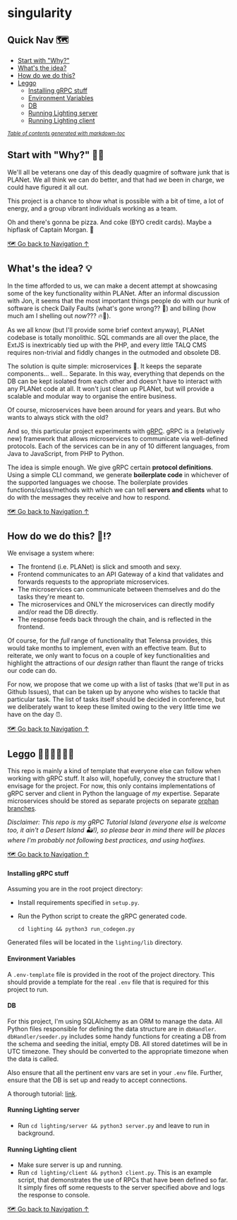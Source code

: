 # singularity

<a name="nav"></a>
## Quick Nav 🗺
- [Start with "Why?"‍](#why)
- [What's the idea?](#what)
- [How do we do this?](#how)
- [Leggo️](#leggo)
    + [Installing gRPC stuff](#installing-grpc-stuff)
    + [Environment Variables](#environment-variables)
    + [DB](#db)
    + [Running Lighting server](#running-lighting-server)
    + [Running Lighting client](#running-lighting-client)

<small><i><a href='http://ecotrust-canada.github.io/markdown-toc/'>Table of contents generated with markdown-toc</a></i></small>

## <a name="why"></a> Start with "Why?" 🤷🏽‍

We'll all be veterans one day of this deadly quagmire of software junk that is PLANet. We all think we can do better, and that had _we_ been in charge, we could have figured it all out.

This project is a chance to show what is possible with a bit of time, a lot of energy, and a group vibrant individuals working as a team. 

Oh and there's gonna be pizza. And coke (BYO credit cards). Maybe a hipflask of Captain Morgan. 👀

[🗺 Go back to Navigation &uarr;‍](#nav)

## <a name="what"></a> What's the idea? 💡
In the time afforded to us, we can make a decent attempt at showcasing some of the key functionality within PLANet. After an informal discussion with Jon, it seems that the most important things people do with our hunk of software is check Daily Faults (what's gone wrong?? 🤢) and billing (how much am I shelling out _now_??? 🔥💸). 

As we all know (but I'll provide some brief context anyway), PLANet codebase is totally monolithic. SQL commands are all over the place, the ExtJS is inextricably tied up with the PHP, and every little TALQ CMS requires non-trivial and fiddly changes in the outmoded and obsolete DB.
 
The solution is quite simple: microservices 🎉. It keeps the separate components... well... Separate. In this way, everything that depends on the DB can be kept isolated from each other and doesn't have to interact with any PLANet code at all. It won't just clean up PLANet, but will provide a scalable and modular way to organise the entire business. 

Of course, microservices have been around for years and years. But who wants to always stick with the old? 

And so, this particular project experiments with [gRPC](https://grpc.io). gRPC is a (relatively new) framework that allows microservices to communicate via well-defined protocols. Each of the services can be in any of 10 different languages, from Java to JavaScript, from PHP to Python. 

The idea is simple enough. We give gRPC certain **protocol definitions**. Using a simple CLI command, we generate **boilerplate code** in whichever of the supported languages we choose. The boilerplate provides functions/class/methods with which we can tell **servers and clients** what to do with the messages they receive and how to respond.

[🗺 Go back to Navigation &uarr;‍](#nav)

<a name="how"></a>
## How do we do this? 🧐⁉️
We envisage a system where:
* The frontend (i.e. PLANet) is slick and smooth and sexy.
* Frontend communicates to an API Gateway of a kind that validates and forwards requests to the appropriate microservices.
* The microservices can communicate between themselves and do the tasks they're meant to.
* The microservices and ONLY the microservices can directly modify and/or read the DB directly.
* The response feeds back through the chain, and is reflected in the frontend.

Of course, for the _full_ range of functionality that Telensa provides, this would take months to implement, even with an effective team. But to reiterate, we only want to focus on a couple of key functionalities and highlight the attractions of our _design_ rather than flaunt the range of tricks our code can do.

For now, we propose that we come up with a list of tasks (that we'll put in as Github Issues), that can be taken up by anyone who wishes to tackle that particular task. The list of tasks itself should be decided in conference, but we deliberately want to keep these limited owing to the very little time we have on the day ⏰.

[🗺 Go back to Navigation &uarr;‍](#nav)

<a name="leggo"></a>
## Leggo 🏃🏽‍♂️🏃🏽‍♀️
This repo is mainly a kind of template that everyone else can follow when working with gRPC stuff. It also will, hopefully, convey the structure that I envisage for the project. For now, this only contains implementations of gRPC server and client in Python the language of _my_ expertise. Separate microservices should be stored as separate projects on separate [orphan branches](https://stackoverflow.com/questions/14679614/whats-the-best-practice-for-putting-multiple-projects-in-a-git-repository).

_Disclaimer: This repo is my gRPC Tutorial Island (everyone else is welcome too, it ain't a Desert Island 🏜!), so please bear in mind there will be places where I'm probably not following best practices, and using hotfixes._

[🗺 Go back to Navigation &uarr;‍](#nav)

<a name="installing-grpc-stuff"></a>
#### Installing gRPC stuff
Assuming you are in the root project directory:

* Install requirements specified in `setup.py`.

* Run the Python script to create the gRPC generated code.

    ```
    cd lighting && python3 run_codegen.py
    ```
    
Generated files will be located in the `lighting/lib` directory.
  
<a name="environment-variables"></a>
#### Environment Variables
A `.env-template` file is provided in the root of the project directory. This should provide a template for the real `.env` file that is required for this project to run.

<a name="db"></a>
#### DB
For this project, I'm using SQLAlchemy as an ORM to manage the data. All Python files responsible for defining the data structure are in `dbHandler`. `dbHandler/seeder.py` includes some handy functions for creating a DB from the schema and seeding the initial, empty DB. All stored datetimes will be in UTC timezone. They should be converted to the appropriate timezone when the data is called.

Also ensure that all the pertinent env vars are set in your `.env` file. Further, ensure that the DB is set up and ready to accept connections.

A thorough tutorial: [link](https://auth0.com/blog/sqlalchemy-orm-tutorial-for-python-developers).

<a name="running-lighting-server"></a>
#### Running Lighting server
* Run `cd lighting/server && python3 server.py` and leave to run in background.

<a name="running-lighting-client"></a>
#### Running Lighting client
* Make sure server is up and running.
* Run `cd lighting/client && python3 client.py`. This is an example script, that demonstrates the use of RPCs that have been defined so far. It simply fires off some requests to the server specified above and logs the response to console.

[🗺 Go back to Navigation &uarr;‍](#nav)
